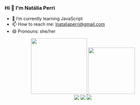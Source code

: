 ### Hi 👋 I'm Natália Perri

- 🌱 I’m currently learning JavaScript
- 📫 How to reach me: lnataliaperri@gmail.com
- 😄 Pronouns: she/her

<div align="center">
  <a href="https://beacons.ai/nlperri">
  <img height="180em" src="https://github-readme-stats.vercel.app/api?username=nlperri&show_icons=true&theme=tokyonight&include_all_commits=true&count_private=true"/>
  <img height="150em" src="https://github-readme-stats.vercel.app/api/top-langs/?username=nlperri&layout=compact&langs_count=7&theme=tokyonight"/>
</div>

<div align="center"> 
  <a href="https://instagram.com/nlperri" target="_blank"><img src="https://img.shields.io/badge/-Instagram-%23E4405F?style=for-the-badge&logo=instagram&logoColor=white" target="_blank"></a>
  <a href = "mailto:lnataliaperri@gmail.com"><img src="https://img.shields.io/badge/-Gmail-%23333?style=for-the-badge&logo=gmail&logoColor=white" target="_blank"></a>
  <a href="linkedin.com/in/natália-perri-479373232/" target="_blank"><img src="https://img.shields.io/badge/-LinkedIn-%230077B5?style=for-the-badge&logo=linkedin&logoColor=white" target="_blank"></a> 
  </div>
